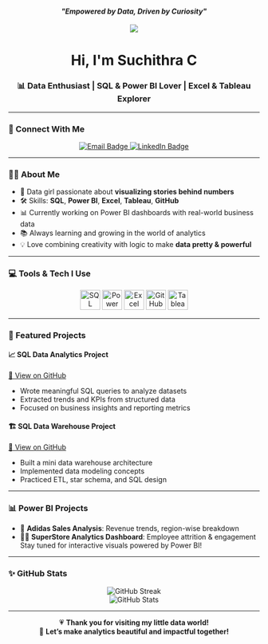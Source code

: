 <div align="center">
  <h4><em>"Empowered by Data, Driven by Curiosity"</em></h4>
 <img src="https://media.giphy.com/media/LMcB8XospGZO8UQq87/giphy.gif"/>


  <h1>Hi, I'm Suchithra C </h1>
  <h3>📊 Data Enthusiast | SQL & Power BI Lover | Excel & Tableau Explorer</h3>
</div>

---

### 🌸 Connect With Me

<p align="center">
  <a href="mailto:suchithrachuchu@gmail.com">
    <img src="https://img.shields.io/badge/Email-D14836?style=for-the-badge&logo=gmail&logoColor=white" alt="Email Badge"/>
  </a>
  <a href="https://www.linkedin.com/in/suchithra-c-29b892235/" target="_blank">
    <img src="https://img.shields.io/badge/LinkedIn-ff69b4?style=for-the-badge&logo=linkedin&logoColor=white" alt="LinkedIn Badge"/>
  </a>
</p>

---

### 💁‍♀️ About Me

- 🎀 Data girl passionate about **visualizing stories behind numbers**
- 🛠️ Skills: **SQL**, **Power BI**, **Excel**, **Tableau**, **GitHub**
- 📊 Currently working on Power BI dashboards with real-world business data
- 📚 Always learning and growing in the world of analytics
- 💡 Love combining creativity with logic to make **data pretty & powerful**

---

### 💻 Tools & Tech I Use

<p align="center">
  <img src="https://cdn.jsdelivr.net/gh/devicons/devicon/icons/mysql/mysql-original-wordmark.svg" title="SQL" width="40" height="40"/>
  <img src="https://img.icons8.com/color/48/microsoft-power-bi.png" title="Power BI" width="40" height="40"/>
  <img src="https://img.icons8.com/color/48/microsoft-excel-2019--v1.png" title="Excel" width="40" height="40"/>
  <img src="https://cdn.jsdelivr.net/gh/devicons/devicon/icons/github/github-original.svg" title="GitHub" width="40" height="40"/>
  <img src="https://img.icons8.com/color/48/tableau-software.png" title="Tableau" width="40" height="40"/>
</p>

---

### 🌟 Featured Projects

#### 📈 SQL Data Analytics Project  
[🔗 View on GitHub](https://github.com/SuchithraC/SQL-DATA-ANALYTICS-PROJECT)  
- Wrote meaningful SQL queries to analyze datasets  
- Extracted trends and KPIs from structured data  
- Focused on business insights and reporting metrics

#### 🏗️ SQL Data Warehouse Project  
[🔗 View on GitHub](https://github.com/SuchithraC/sql-data-warehouse-project)  
- Built a mini data warehouse architecture  
- Implemented data modeling concepts  
- Practiced ETL, star schema, and SQL design

---

### 📊 Power BI Projects 

- 💼 **Adidas Sales Analysis**: Revenue trends, region-wise breakdown  
- 🧍‍♀️ **SuperStore Analytics Dashboard**: Employee attrition & engagement  
Stay tuned for interactive visuals powered by Power BI!

---

### ✨ GitHub Stats

<div align="center">
  <img src="https://streak-stats.demolab.com?user=SuchithraC&theme=gruvbox&hide_border=true&date_format=M%20j%5B%2C%20Y%5D" alt="GitHub Streak" />
  <br>
  <img src="https://github-readme-stats.vercel.app/api?username=SuchithraC&show_icons=true&theme=cobalt&hide_border=true" alt="GitHub Stats" />
</div>

---

<p align="center">
  💗 <strong>Thank you for visiting my little data world!</strong><br>
  🌼 <strong>Let’s make analytics beautiful and impactful together!</strong>
</p>
